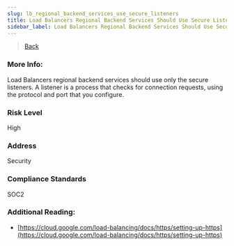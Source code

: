 ```yaml
---
slug: lb_regional_backend_services_use_secure_listeners
title: Load Balancers Regional Backend Services Should Use Secure Listeners
sidebar_label: Load Balancers Regional Backend Services Should Use Secure Listeners
---
```

> [Back](../../gcploadbalancermonitoring)

### More Info:
Load Balancers regional backend services should use only the secure listeners. A listener is a process that checks for connection requests, using the protocol and port that you configure.

### Risk Level
High

### Address
Security

### Compliance Standards
SOC2

### Additional Reading:
- [https://cloud.google.com/load-balancing/docs/https/setting-up-https](https://cloud.google.com/load-balancing/docs/https/setting-up-https) 
